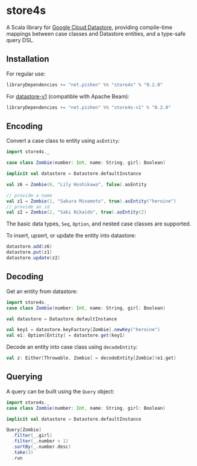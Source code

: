 # store4s

A Scala library for [Google Cloud Datastore](https://cloud.google.com/datastore), providing compile-time mappings between case classes and Datastore entities, and a type-safe query DSL.

## Installation

For regular use:
```scala
libraryDependencies += "net.pishen" %% "store4s" % "0.2.0"
```

For [datastore-v1](https://github.com/googleapis/google-cloud-datastore) (compatible with Apache Beam):
```scala
libraryDependencies += "net.pishen" %% "store4s-v1" % "0.2.0"
```

## Encoding
Convert a case class to entity using `asEntity`:
```scala
import store4s._

case class Zombie(number: Int, name: String, girl: Boolean)

implicit val datastore = Datastore.defaultInstance

val z6 = Zombie(6, "Lily Hoshikawa", false).asEntity

// provide a name
val z1 = Zombie(1, "Sakura Minamoto", true).asEntity("heroine")
// provide an id
val z2 = Zombie(2, "Saki Nikaido", true).asEntity(2)
```
The basic data types, `Seq`, `Option`, and nested case classes are supported.

To insert, upsert, or update the entity into datastore:
```scala
datastore.add(z6)
datastore.put(z1)
datastore.update(z2)
```

## Decoding
Get an entity from datastore:
```scala
import store4s._
case class Zombie(number: Int, name: String, girl: Boolean)

val datastore = Datastore.defaultInstance

val key1 = datastore.keyFactory[Zombie].newKey("heroine")
val e1: Option[Entity] = datastore.get(key1)
```

Decode an entity into case class using `decodeEntity`:
```scala
val z: Either[Throwable, Zombie] = decodeEntity[Zombie](e1.get)
```

## Querying
A query can be built using the `Query` object:
```scala
import store4s._
case class Zombie(number: Int, name: String, girl: Boolean)

implicit val datastore = Datastore.defaultInstance

Query[Zombie]
  .filter(_.girl)
  .filter(_.number > 1)
  .sortBy(_.number.desc)
  .take(3)
  .run
```
